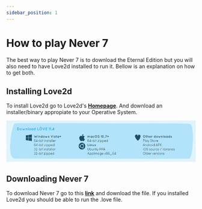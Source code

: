 ```yaml
---
sidebar_position: 1
---
```


# How to play Never 7

The best way to play Never 7 is to download the Eternal Edition but you will also need to have Love2d installed to run it. Bellow is an explanation on how to get both.

## Installing Love2d

To install Love2d go to Love2d's **[Homepage](https://love2d.org/)**. And download an installer/binary appropiate to your Operative System.

![Flowchart](./img/love2d.png)

## Downloading Never 7

To download Never 7 go to this **[link](https://www.mediafire.com/file/nshjldhr3zzm760/n7e.love/file)** and download the file. If you installed Love2d you should be able to run the .love file.
